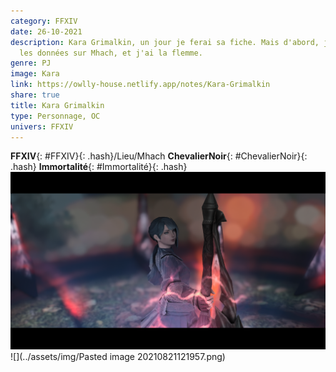 ```yaml
---
category: FFXIV
date: 26-10-2021
description: Kara Grimalkin, un jour je ferai sa fiche. Mais d'abord, je dois compiler
  les données sur Mhach, et j'ai la flemme.
genre: PJ
image: Kara
link: https://owlly-house.netlify.app/notes/Kara-Grimalkin
share: true
title: Kara Grimalkin
type: Personnage, OC
univers: FFXIV
---
```


**FFXIV**{: #FFXIV}{: .hash}/Lieu/Mhach **ChevalierNoir**{: #ChevalierNoir}{: .hash} **Immortalité**{: #Immortalité}{: .hash}  
![](../assets/img/Kara.png)  
![](../assets/img/Pasted image 20210821121957.png)